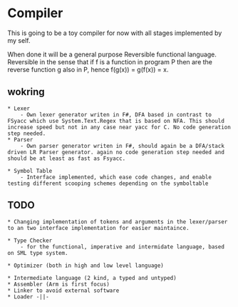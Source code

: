 # Compiler
This is going to be a toy compiler for now with all stages implemented by my self.

When done it will be a general purpose Reversible functional language. Reversible in the sense that if f is a function in program P then are the reverse function g also in P, hence f(g(x)) = g(f(x)) = x.



## wokring
    * Lexer
        - Own lexer generator writen in F#, DFA based in contrast to FSyacc which use System.Text.Regex that is based on NFA. This should increase speed but not in any case near yacc for C. No code generation step needed. 
    * Parser
        - Own parser generator writen in F#, should again be a DFA/stack driven LR Parser generator. again no code generation step needed and should be at least as fast as Fsyacc.
    
    * Symbol Table
        - Interface implemented, which ease code changes, and enable testing different scooping schemes depending on the symboltable 

## TODO
    * Changing implementation of tokens and arguments in the lexer/parser to an two interface implementation for easier maintaince.
    
    * Type Checker
        - for the functional, imperative and intermidate language, based on SML type system.

    * Optimizer (both in high and low level language)

    * Intermediate language (2 kind, a typed and untyped)
    * Assembler (Arm is first focus)
    * Linker to avoid external software
    * Loader -||-

